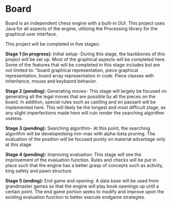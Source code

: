 # Board

Board is an independent chess engine with a built-in GUI. This project uses Java for all aspects of the engine, utilizing the Processing library for
the graphical user interface. 

This project will be completed in five stages:

<b>Stage 1 (in progress):</b> Initial setup- During this stage, the backbones of this project will be set up. Most of the graphical aspects will be completed here. Some of the features
         that will be completed in this stage includes but are not limited to: "board graphical representation, piece graphical representation, board array representation 
         in code. Piece classes with inheritance, mouse and keybaord behavior.
         
<b>Stage 2 (pending):</b> Generating moves- This stage will largely be focused on generating all the legal moves that are possible by all the pieces on the board. In addition, special rules
         such as castling and en passant will be implemented here. This will likely be the longest and most difficult stage, as any slight imperfections made here will ruin render
         the searching algorithm useless.
        
<b>Stage 3 (pending):</b> Searching algorithm- At this point, the searching algorithm will be developedsing min-max with alpha-beta pruning. The evaluation of the position will be focused purely
         on material advantage only at this stage
         
<b>Stage 4 (pending):</b> Improving evaluation: This stage will see the improvement of the evaluation function. Rules and checks will be put in place such that the engine has a better grasp 
         of concepts such as activity, king safety and pawn structure.
         
<b>Stage 5 (ending):</b> End game and opening: A data base will be used from grandmaster games so that the engine will play book openings up until a certain point. The end game portion seeks to 
         modify and improve upon the existing evaluation function to better execute endgame strategies.
         
         
